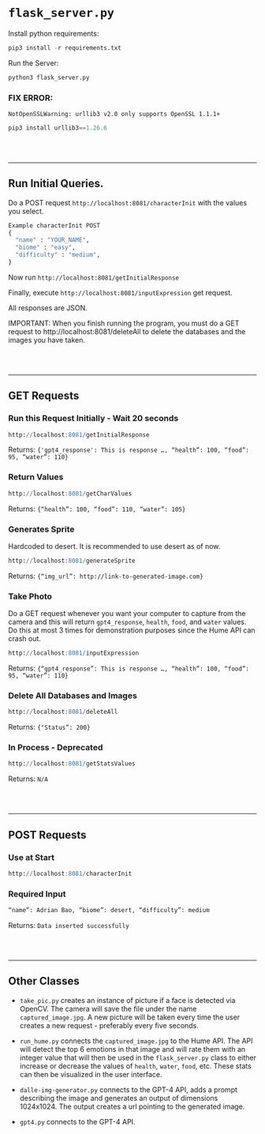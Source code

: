 # ```flask_server.py```

Install python requirements:
```python
pip3 install -r requirements.txt
```
Run the Server: 
```python
python3 flask_server.py
```

### FIX ERROR: 
```NotOpenSSLWarning: urllib3 v2.0 only supports OpenSSL 1.1.1+```
```python
pip3 install urllib3==1.26.6
```

\
&nbsp;

---


## Run Initial Queries. 
Do a POST request ```http://localhost:8081/characterInit``` with the values you select.

```python
Example characterInit POST
{
  "name" : "YOUR_NAME",
  "biome" : "easy",
  "difficulty" : "medium",
}
```

Now run ```http://localhost:8081/getInitialResponse```

Finally, execute ```http://localhost:8081/inputExpression``` get request. 

All responses are JSON.

IMPORTANT: When you finish running the program, you must do a GET request to http://localhost:8081/deleteAll to delete the databases and the images you have taken.

\
&nbsp;

---

## GET Requests

### Run this Request Initially - Wait 20 seconds
```sql
http://localhost:8081/getInitialResponse
```
Returns: ```{'gpt4_response': This is response …, “health”: 100, “food”: 95, “water”: 110}```

### Return Values
```sql
http://localhost:8081/getCharValues
```
Returns: ```{“health”: 100, “food”: 110, “water”: 105}```

### Generates Sprite
Hardcoded to desert. It is recommended to use desert as of now.

```sql
http://localhost:8081/generateSprite
```

Returns: ```{“img_url”: http://link-to-generated-image.com}```

### Take Photo
Do a GET request whenever you want your computer to capture from the camera and this will return ```gpt4_response```, ```health```, ```food```, and ```water``` values. Do this at most 3 times for demonstration purposes since the Hume API can crash out.
```sql
http://localhost:8081/inputExpression
```
Returns: ```{“gpt4_response”: This is response …, “health”: 100, “food”: 95, “water”: 110}```

### Delete All Databases and Images
```sql
http://localhost:8081/deleteAll
```
Returns: ```{"Status”: 200}```

### In Process - Deprecated
```sql
http://localhost:8081/getStatsValues
```
Returns: ```N/A```

\
&nbsp;

---


## POST Requests
### Use at Start
```sql
http://localhost:8081/characterInit
```

### Required Input
```sql
“name”: Adrian Bao, “biome”: desert, “difficulty”: medium
```
Returns: ```Data inserted successfully```

\
&nbsp;

---

## Other Classes

- ```take_pic.py``` creates an instance of picture if a face is detected via OpenCV. The camera will save the file under the name ```captured_image.jpg```. A new picture will be taken every time the user creates a new request - preferably every five seconds.

- ```run_hume.py``` connects the ```captured_image.jpg``` to the Hume API. The API will detect the top 6 emotions in that image and will rate them with an integer value that will then be used in the ```flask_server.py``` class to either increase or decrease the values of ```health```, ```water```, ```food```, etc. These stats can then be visualized in the user interface.

- ```dalle-img-generator.py``` connects to the GPT-4 API, adds a prompt describing the image and generates an output of dimensions 1024x1024. The output creates a url pointing to the generated image.

- ```gpt4.py``` connects to the GPT-4 API.
